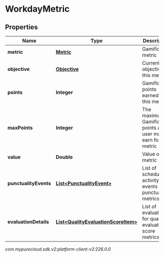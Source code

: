 # WorkdayMetric


## Properties

| Name | Type | Description | Notes |
| ------------ | ------------- | ------------- | ------------- |
| **metric** | [**Metric**](Metric) | Gamification metric |  [optional] |
| **objective** | [**Objective**](Objective) | Current objective for this metric |  [optional] |
| **points** | **Integer** | Gamification points earned for this metric |  [optional] |
| **maxPoints** | **Integer** | The maximum Gamification points a user may earn for this metric |  [optional] |
| **value** | **Double** | Value of this metric |  [optional] |
| **punctualityEvents** | [**List&lt;PunctualityEvent&gt;**](PunctualityEvent) | List of schedule activity events for punctuality metrics |  [optional] |
| **evaluationDetails** | [**List&lt;QualityEvaluationScoreItem&gt;**](QualityEvaluationScoreItem) | List of evaluations for quality evaluation score metrics |  [optional] |




_com.mypurecloud.sdk.v2:platform-client-v2:226.0.0_
